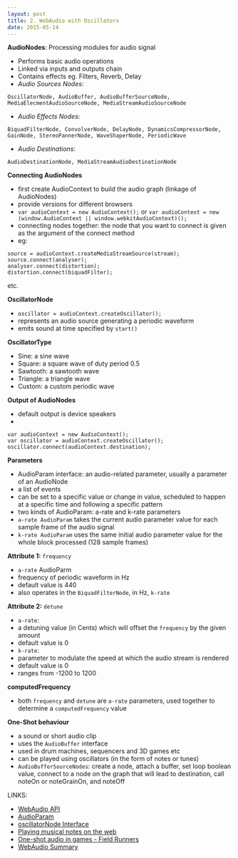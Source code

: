 ```yaml
---
layout: post
title: 2. WebAudio with Oscillators
date: 2015-05-14
---
```

**AudioNodes**: Processing modules for audio signal

- Performs basic audio operations
- Linked via inputs and outputs chain
- Contains effects eg. Filters, Reverb, Delay
- *Audio Sources Nodes*:
```
OscillatorNode, AudioBuffer, AudioBufferSourceNode, MediaElecmentAudioSourceNode, MediaStreamAudioSourceNode
```
- *Audio Effects Nodes*:
```
BiquadFilterNode, ConvolverNode, DelayNode, DynamicsCompressorNode, GainNode, StereoPannerNode, WaveShaperNode, PeriodicWave
```
- *Audio Destinations*:
```
AudioDestinationNode, MediaStreamAudioDestinationNode
```

**Connecting AudioNodes**

- first create AudioContext to build the audio graph (linkage of AudioNodes)
- provide versions for different browsers 
- `var audioContext = new AudioContext();` or `var audioContext = new (window.AudioContext || window.webkitAudioContext)();`
- connecting nodes together: the node that you want to connect is given as the argument of the connect method
- eg:
```
source = audioContext.createMediaStreamSource(stream);
source.connect(analyser);
analyser.connect(distortion);
distortion.connect(biquadFilter);
```
etc.

**OscillatorNode**

- `oscillator = audioContext.createOscillator();`
- represents an audio source generating a periodic waveform
- emits sound at time specified by `start()`


**OscillatorType**

- Sine: a sine wave
- Square: a square wave of duty period 0.5
- Sawtooth: a sawtooth wave
- Triangle: a triangle wave
- Custom: a custom periodic wave


**Output of AudioNodes**

- default output is device speakers
- 
```
var audioContext = new AudioContext();
var oscillator = audioContext.createOscillator();
oscillator.connect(audioContext.destination);
```

**Parameters**

- AudioParam interface: an audio-related parameter, usually a parameter of an AudioNode
- a list of events
- can be set to a specific value or change in value, scheduled to happen at a specific time and following a specific pattern
- two kinds of AudioParam: a-rate and k-rate parameters
- `a-rate AudioParam` takes the current audio parameter value for each sample frame of the audio signal
- `k-rate AudioParam` uses the same initial audio parameter value for the whole block processed (128 sample frames)

**Attribute 1:** `frequency`

- `a-rate` AudioParm
- frequency of periodic waveform in Hz
- default value is 440
- also operates in the `BiquadFilterNode`, in Hz, `k-rate`

**Attribute 2:** `detune`

- `a-rate`:
- a detuning value (in Cents) which will offset the `frequency` by the given amount
- default value is 0
- `k-rate`:
- parameter to modulate the speed at which the audio stream is rendered
- default value is 0
- ranges from -1200 to 1200

**computedFrequency**

- both `frequency` and `detune` are `a-rate` parameters, used together to determine a `computedFrequency` value

**One-Shot behaviour**

- a sound or short audio clip
- uses the `AudioBuffer` interface
- used in drum machines, sequencers and 3D games etc
- can be played using oscillators (in the form of notes or tunes)
- `AudioBufferSourceNodes`: create a node, attach a buffer, set loop boolean value, connect to a node on the graph that will lead to destination, call noteOn or noteGrainOn, and noteOff

LINKS:

- [WebAudio API](https://developer.mozilla.org/en-US/docs/Web/API/Web_Audio_API/Using_Web_Audio_API)
- [AudioParam](https://developer.mozilla.org/en-US/docs/Web/API/AudioParam)
- [oscillatorNode Interface](http://webaudio.github.io/web-audio-api/#the-oscillatornode-interface)
- [Playing musical notes on the web](http://blog.chrislowis.co.uk/2013/06/05/playing-notes-web-audio-api.html)
- [One-shot audio in games - Field Runners](http://www.html5rocks.com/en/tutorials/webaudio/fieldrunners/)
- [WebAudio Summary](https://docs.webplatform.org/wiki/apis/webaudio)
